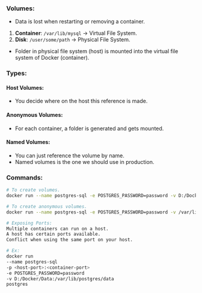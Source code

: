 ### Volumes:

- Data is lost when restarting or removing a container.

1. **Container**: `/var/lib/mysql` -> Virtual File System.
2. **Disk**: `/user/some/path` -> Physical File System.

- Folder in physical file system (host) is mounted into the virtual file system of Docker (container).

### Types:

#### Host Volumes:

- You decide where on the host this reference is made.

#### Anonymous Volumes:

- For each container, a folder is generated and gets mounted.

#### Named Volumes:

- You can just reference the volume by name.
- Named volumes is the one we should use in production.

### Commands:

```bash
# To create volumes.
docker run --name postgres-sql -e POSTGRES_PASSWORD=password -v D:/Docker/Data:/var/lib/postgres/data postgres

# To create anonymous volumes.
docker run --name postgres-sql -e POSTGRES_PASSWORD=password -v /var/lib/postgres/data postgres

# Exposing Ports:
Multiple containers can run on a host.
A host has certain ports available.
Conflict when using the same port on your host.

# Ex:
docker run
--name postgres-sql
-p <host-port>:<container-port>
-e POSTGRES_PASSWORD=password
-v D:/Docker/Data:/var/lib/postgres/data
postgres
```
